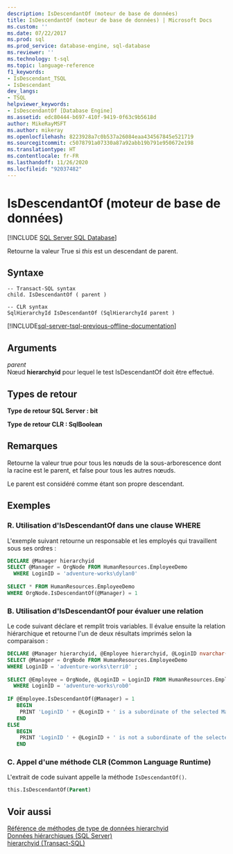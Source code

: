 ```yaml
---
description: IsDescendantOf (moteur de base de données)
title: IsDescendantOf (moteur de base de données) | Microsoft Docs
ms.custom: ''
ms.date: 07/22/2017
ms.prod: sql
ms.prod_service: database-engine, sql-database
ms.reviewer: ''
ms.technology: t-sql
ms.topic: language-reference
f1_keywords:
- IsDescendant_TSQL
- IsDescendant
dev_langs:
- TSQL
helpviewer_keywords:
- IsDescendantOf [Database Engine]
ms.assetid: edc80444-b697-410f-9419-0f63c9b5618d
author: MikeRayMSFT
ms.author: mikeray
ms.openlocfilehash: 8223928a7c0b537a26084eaa434567845e521719
ms.sourcegitcommit: c5078791a07330a87a92abb19b791e950672e198
ms.translationtype: HT
ms.contentlocale: fr-FR
ms.lasthandoff: 11/26/2020
ms.locfileid: "92037482"
---
```

# <a name="isdescendantof-database-engine"></a>IsDescendantOf (moteur de base de données)
[!INCLUDE [SQL Server SQL Database](../../includes/applies-to-version/sql-asdb.md)]

Retourne la valeur True si *this* est un descendant de parent.
  
## <a name="syntax"></a>Syntaxe  
  
```syntaxsql
-- Transact-SQL syntax  
child. IsDescendantOf ( parent )  
```  
  
```syntaxsql
-- CLR syntax  
SqlHierarchyId IsDescendantOf (SqlHierarchyId parent )  
```  

[!INCLUDE[sql-server-tsql-previous-offline-documentation](../../includes/sql-server-tsql-previous-offline-documentation.md)]

## <a name="arguments"></a>Arguments
*parent*  
Nœud **hierarchyid** pour lequel le test IsDescendantOf doit être effectué.
  
## <a name="return-types"></a>Types de retour  
**Type de retour SQL Server : bit**
  
**Type de retour CLR : SqlBoolean**
  
## <a name="remarks"></a>Remarques  
Retourne la valeur true pour tous les nœuds de la sous-arborescence dont la racine est le parent, et false pour tous les autres nœuds.
  
Le parent est considéré comme étant son propre descendant.
  
## <a name="examples"></a>Exemples  
  
### <a name="a-using-isdescendantof-in-a-where-clause"></a>R. Utilisation d'IsDescendantOf dans une clause WHERE  
L'exemple suivant retourne un responsable et les employés qui travaillent sous ses ordres :
  
```sql
DECLARE @Manager hierarchyid  
SELECT @Manager = OrgNode FROM HumanResources.EmployeeDemo  
  WHERE LoginID = 'adventure-works\dylan0'  
  
SELECT * FROM HumanResources.EmployeeDemo  
WHERE OrgNode.IsDescendantOf(@Manager) = 1  
```  
  
### <a name="b-using-isdescendantof-to-evaluate-a-relationship"></a>B. Utilisation d'IsDescendantOf pour évaluer une relation  
Le code suivant déclare et remplit trois variables. Il évalue ensuite la relation hiérarchique et retourne l'un de deux résultats imprimés selon la comparaison :
  
```sql
DECLARE @Manager hierarchyid, @Employee hierarchyid, @LoginID nvarchar(256)  
SELECT @Manager = OrgNode FROM HumanResources.EmployeeDemo  
WHERE LoginID = 'adventure-works\terri0' ;  
  
SELECT @Employee = OrgNode, @LoginID = LoginID FROM HumanResources.EmployeeDemo  
  WHERE LoginID = 'adventure-works\rob0'  
  
IF @Employee.IsDescendantOf(@Manager) = 1  
   BEGIN  
    PRINT 'LoginID ' + @LoginID + ' is a subordinate of the selected Manager.'  
   END  
ELSE  
   BEGIN  
    PRINT 'LoginID ' + @LoginID + ' is not a subordinate of the selected Manager.' ;  
   END  
```  
  
### <a name="c-calling-a-common-language-runtime-method"></a>C. Appel d'une méthode CLR (Common Language Runtime)  
L'extrait de code suivant appelle la méthode `IsDescendantOf()`.
  
```sql
this.IsDescendantOf(Parent)  
```  
  
## <a name="see-also"></a>Voir aussi
[Référence de méthodes de type de données hierarchyid](./hierarchyid-data-type-method-reference.md)  
[Données hiérarchiques &#40;SQL Server&#41;](../../relational-databases/hierarchical-data-sql-server.md)  
[hierarchyid &#40;Transact-SQL&#41;](../../t-sql/data-types/hierarchyid-data-type-method-reference.md)
  
